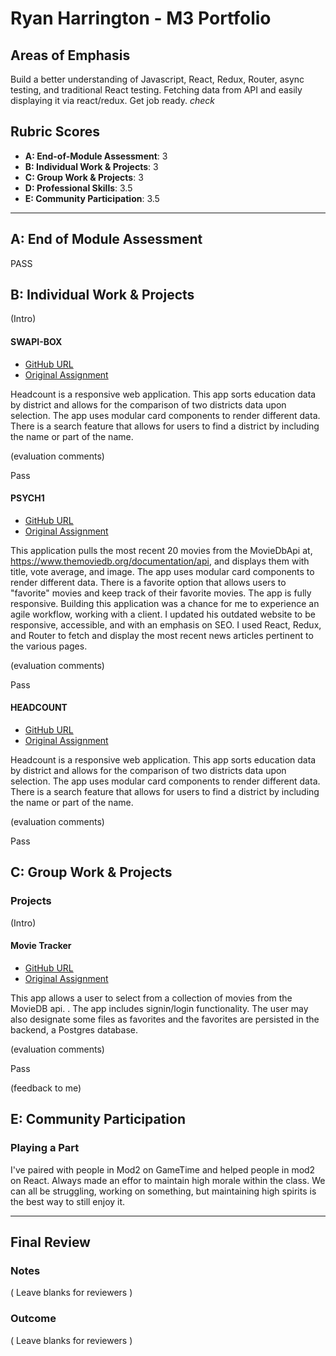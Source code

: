 # Ryan Harrington - M3 Portfolio

## Areas of Emphasis

Build a better understanding of Javascript, React, Redux, Router, async testing, and traditional React testing. 
Fetching data from API and easily displaying it via react/redux. Get job ready.
*check*

## Rubric Scores

* **A: End-of-Module Assessment**: 3
* **B: Individual Work & Projects**: 3
* **C: Group Work & Projects**: 3
* **D: Professional Skills**: 3.5
* **E: Community Participation**: 3.5

-----------------------

## A: End of Module Assessment

PASS


## B: Individual Work & Projects

(Intro)

#### SWAPI-BOX

* [GitHub URL](https://github.com/gavin-love/swapibox)
* [Original Assignment](https://github.com/turingschool-examples/swapibox)

Headcount is a responsive web application. This app sorts education data by district and allows for the comparison of two districts data upon selection. The app uses modular card components to render different data. There is a search feature that allows for users to find a district by including the name or part of the name.

(evaluation comments)

Pass

#### PSYCH1

* [GitHub URL](https://github.com/gavin-love/psych1)
* [Original Assignment](http://frontend.turing.io/projects/self-directed-project.html)

This application pulls the most recent 20 movies from the MovieDbApi at, https://www.themoviedb.org/documentation/api, and displays them with title, vote average, and image. The app uses modular card components to render different data. There is a favorite option that allows users to "favorite" movies and keep track of their favorite movies. The app is fully responsive. Building this application was a chance for me to experience an agile workflow, working with a client. I updated his outdated website to be responsive, accessible, and with an emphasis on SEO. I used React, Redux, and Router to fetch and display the most recent news articles pertinent to the various pages.

(evaluation comments)

Pass

#### HEADCOUNT

* [GitHub URL](https://github.com/gavin-love/headcount2.0)
* [Original Assignment](https://github.com/turingschool-examples/headcount2.0)

Headcount is a responsive web application. This app sorts education data by district and allows for the comparison of two districts data upon selection. The app uses modular card components to render different data. There is a search feature that allows for users to find a district by including the name or part of the name.

(evaluation comments)

Pass

## C: Group Work & Projects

### Projects

(Intro)

#### Movie Tracker

* [GitHub URL](https://github.com/RyanH5/movietracker)
* [Original Assignment](https://github.com/turingschool-examples/movie-tracker)

This app allows a user to select from a collection of movies from the MovieDB api. . The app includes signin/login functionality. The user may also designate some files as favorites and the favorites are persisted in the backend, a Postgres database.


(evaluation comments)

Pass

(feedback to me)

## E: Community Participation

### Playing a Part

I've paired with people in Mod2 on GameTime and helped people in mod2 on React. Always made an effor to maintain high morale within the class. We can all be struggling, working on something, but maintaining high spirits is the best way to still enjoy it.

------------------

## Final Review

### Notes

( Leave blanks for reviewers )

### Outcome

( Leave blanks for reviewers )
